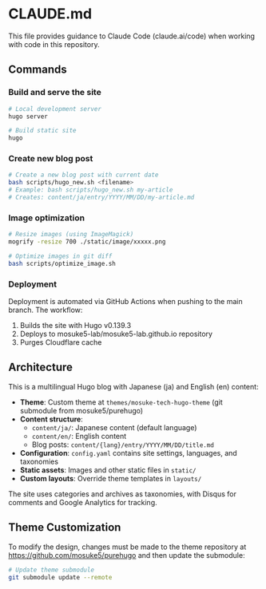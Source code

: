 # CLAUDE.md

This file provides guidance to Claude Code (claude.ai/code) when working with code in this repository.

## Commands

### Build and serve the site
```bash
# Local development server
hugo server

# Build static site
hugo
```

### Create new blog post
```bash
# Create a new blog post with current date
bash scripts/hugo_new.sh <filename>
# Example: bash scripts/hugo_new.sh my-article
# Creates: content/ja/entry/YYYY/MM/DD/my-article.md
```

### Image optimization
```bash
# Resize images (using ImageMagick)
mogrify -resize 700 ./static/image/xxxxx.png

# Optimize images in git diff
bash scripts/optimize_image.sh
```

### Deployment
Deployment is automated via GitHub Actions when pushing to the main branch. The workflow:
1. Builds the site with Hugo v0.139.3
2. Deploys to mosuke5-lab/mosuke5-lab.github.io repository
3. Purges Cloudflare cache

## Architecture

This is a multilingual Hugo blog with Japanese (ja) and English (en) content:

- **Theme**: Custom theme at `themes/mosuke-tech-hugo-theme` (git submodule from mosuke5/purehugo)
- **Content structure**: 
  - `content/ja/`: Japanese content (default language)
  - `content/en/`: English content
  - Blog posts: `content/{lang}/entry/YYYY/MM/DD/title.md`
- **Configuration**: `config.yaml` contains site settings, languages, and taxonomies
- **Static assets**: Images and other static files in `static/`
- **Custom layouts**: Override theme templates in `layouts/`

The site uses categories and archives as taxonomies, with Disqus for comments and Google Analytics for tracking.

## Theme Customization

To modify the design, changes must be made to the theme repository at https://github.com/mosuke5/purehugo and then update the submodule:

```bash
# Update theme submodule
git submodule update --remote
```